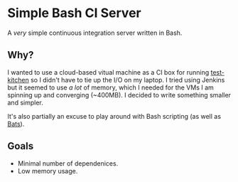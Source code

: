 Simple Bash CI Server
=====================

A _very_ simple continuous integration server written in Bash.

Why?
----

I wanted to use a cloud-based vitual machine as a CI box for running [test-kitchen](https://github.com/opscode/test-kitchen) so I didn't have to tie up the I/O on my laptop. I tried using Jenkins but it seemed to use _a lot_ of memory, which I needed for the VMs I am spinning up and converging (~400MB). I decided to write something smaller and simpler.

It's also partially an excuse to play around with Bash scripting (as well as [Bats](https://github.com/sstephenson/bats)).

Goals
-----

- Minimal number of dependenices.
- Low memory usage.

